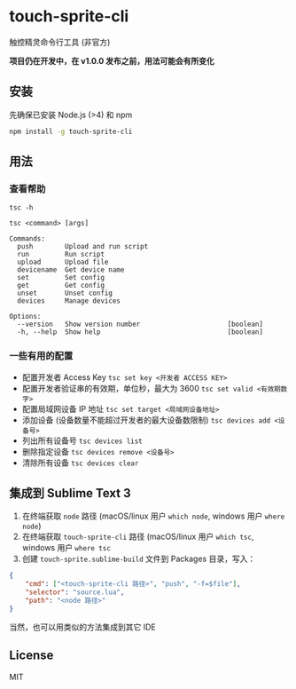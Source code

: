 # touch-sprite-cli

触控精灵命令行工具 (非官方)

**项目仍在开发中，在 v1.0.0 发布之前，用法可能会有所变化**


## 安装

先确保已安装 Node.js (>4) 和 npm

```bash
npm install -g touch-sprite-cli
```


## 用法

### 查看帮助

`tsc -h`

```
tsc <command> [args]

Commands:
  push        Upload and run script
  run         Run script
  upload      Upload file
  devicename  Get device name
  set         Set config
  get         Get config
  unset       Unset config
  devices     Manage devices

Options:
  --version   Show version number                      [boolean]
  -h, --help  Show help                                [boolean]
```


### 一些有用的配置

- 配置开发者 Access Key `tsc set key <开发者 ACCESS KEY>`
- 配置开发者验证串的有效期，单位秒，最大为 3600 `tsc set valid <有效期数字>`
- 配置局域网设备 IP 地址 `tsc set target <局域网设备地址>`
- 添加设备 (设备数量不能超过开发者的最大设备数限制) `tsc devices add <设备号>`
- 列出所有设备号 `tsc devices list`
- 删除指定设备 `tsc devices remove <设备号>`
- 清除所有设备 `tsc devices clear`


## 集成到 Sublime Text 3

1. 在终端获取 `node` 路径 (macOS/linux 用户 `which node`, windows 用户 `where node`)
2. 在终端获取 `touch-sprite-cli` 路径 (macOS/linux 用户 `which tsc`, windows 用户 `where tsc`
3. 创建 `touch-sprite.sublime-build` 文件到 Packages 目录，写入：

```json
{
    "cmd": ["<touch-sprite-cli 路径>", "push", "-f=$file"],
    "selector": "source.lua",
    "path": "<node 路径>"
}
```

当然，也可以用类似的方法集成到其它 IDE


## License

MIT
